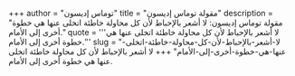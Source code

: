 +++
author = "توماس إديسون"
title = "مقولة توماس إديسون"
description = "مقولة توماس إديسون: لا أشعر بالإحباط لأن كل محاولة خاطئة اتخلى عنها هي خطوة أخرى إلى الأمام."
quote = '''لا أشعر بالإحباط لأن كل محاولة خاطئة اتخلى عنها هي خطوة أخرى إلى الأمام.'''
slug = "لا-أشعر-بالإحباط-لأن-كل-محاولة-خاطئة-اتخلى-عنها-هي-خطوة-أخرى-إلى-الأمام"
+++
لا أشعر بالإحباط لأن كل محاولة خاطئة اتخلى عنها هي خطوة أخرى إلى الأمام.
